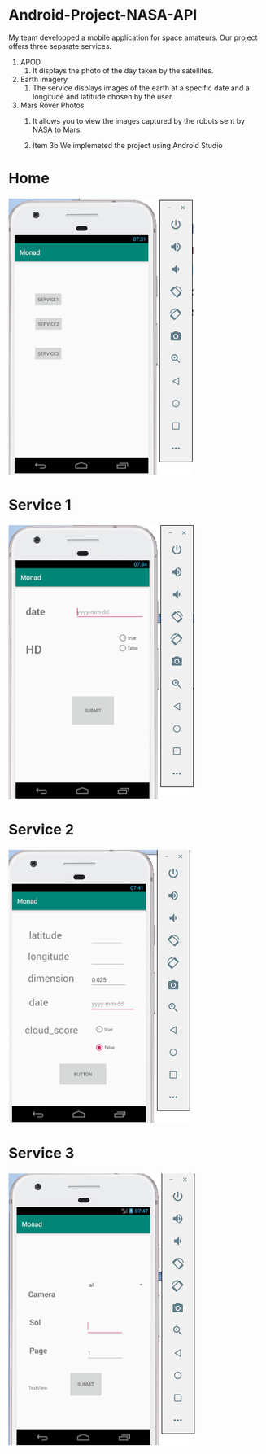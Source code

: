 # Android-Project-NASA-API

My team developped a mobile application for space amateurs.
Our project offers three separate services.


1. APOD 
   1. It displays the photo of the day taken by the satellites.
2. Earth imagery
   1. The service displays images of the earth at a specific date and a longitude and latitude chosen by the user.
3. Mars Rover Photos
   1. It allows you to view the images captured by the robots sent by NASA to Mars.
   
   1. Item 3b
We implemeted the project using Android Studio 
# Home <h3> 

![HOME](https://raw.githubusercontent.com/AdamAbidi/Android-Project-NASA-API/master/Images/2.png)


# Service 1 <h3> 

![Service 1](https://raw.githubusercontent.com/AdamAbidi/Android-Project-NASA-API/master/Images/3.png)


# Service 2 <h3> 


![Service 2](https://raw.githubusercontent.com/AdamAbidi/Android-Project-NASA-API/master/Images/4.png)


# Service 3 <h3> 


![Service 3](https://raw.githubusercontent.com/AdamAbidi/Android-Project-NASA-API/master/Images/5.png)

